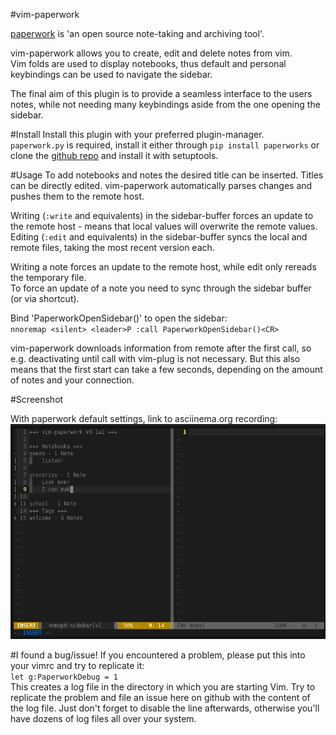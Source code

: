 #vim-paperwork

[paperwork](https://github.com/twostairs/paperwork) is 'an open source note-taking and archiving tool'.  

vim-paperwork allows you to create, edit and delete notes from vim.  
Vim folds are used to display notebooks, thus default and personal keybindings can be used to navigate the sidebar.

The final aim of this plugin is to provide a seamless interface to the users notes, while not needing many keybindings aside from
the one opening the sidebar.

#Install
Install this plugin with your preferred plugin-manager.  
`paperwork.py` is required, install it either through `pip install paperworks` or clone the [github repo](https://github.com/ntnn/paperwork.py) and install it with setuptools.  


#Usage
To add notebooks and notes the desired title can be inserted.
Titles can be directly edited.
vim-paperwork automatically parses changes and pushes them to the remote host.

Writing (`:write` and equivalents) in the sidebar-buffer forces an update to the remote host -
means that local values will overwrite the remote values.  
Editing (`:edit` and equivalents) in the sidebar-buffer syncs the local and remote files, taking the most recent version each.

Writing a note forces an update to the remote host, while edit only rereads the temporary file.  
To force an update of a note you need to sync through the sidebar buffer (or via shortcut).

Bind 'PaperworkOpenSidebar()' to open the sidebar:  
`nnoremap <silent> <leader>P :call PaperworkOpenSidebar()<CR>`

vim-paperwork downloads information from remote after the first call, so e.g. deactivating until call with vim-plug is not necessary.
But this also means that the first start can take a few seconds, depending on the amount of notes and your connection.

#Screenshot

With paperwork default settings, link to asciinema.org recording:  
[![example-screenshot](https://raw.githubusercontent.com/ntnn/vim-paperwork/master/screenshots/example_screenshot.png)](https://asciinema.org/a/15958)


#I found a bug/issue!
If you encountered a problem, please put this into your vimrc and try to replicate it:  
`let g:PaperworkDebug = 1`  
This creates a log file in the directory in which you are starting Vim. Try to replicate the problem and file an issue here on github with the content of the log file.
Just don't forget to disable the line afterwards, otherwise you'll have dozens of log files all over your system.
